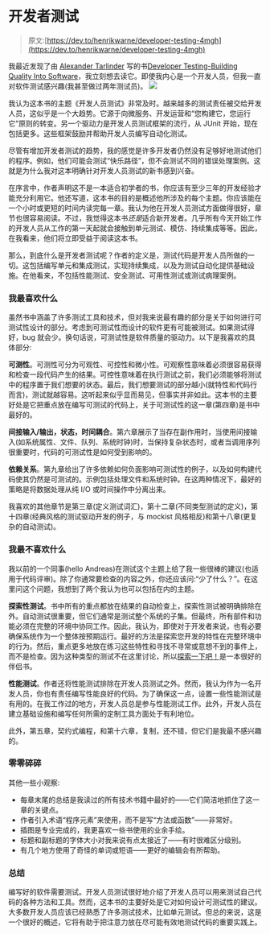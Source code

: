 # 开发者测试

> 原文:[https://dev.to/henrikwarne/developer-testing-4mgh](https://dev.to/henrikwarne/developer-testing-4mgh)

我最近发现了由 [Alexander Tarlinder](https://twitter.com/alexander_tar) 写的书[Developer Testing-Building Quality Into Software](https://www.amazon.com/Developer-Testing-Building-Addison-Wesley-Signature/dp/0134291069/)，我立刻想去读它。即使我内心是一个开发人员，但我一直对软件测试感兴趣(我甚至做过两年测试员)。 [![](../Images/ed9556d15c92865a98eb2e9f3a4fd2a2.png)](https://henrikwarne1.files.wordpress.com/2017/08/dsc_0562.jpg)

我认为这本书的主题《开发人员测试》非常及时。越来越多的测试责任被交给开发人员，这似乎是一个大趋势。它源于向微服务、开发运营和“您构建它，您运行它”原则的转变。另一个驱动力是开发人员测试框架的流行，从 JUnit 开始，现在包括更多。这些框架鼓励并帮助开发人员编写自动化测试。

尽管有增加开发者测试的趋势，我的感觉是许多开发者仍然没有足够好地测试他们的程序。例如，他们可能会测试“快乐路径”，但不会测试不同的错误处理案例。这就是为什么我对这本明确针对开发人员测试的新书感到兴奋。

在序言中，作者声明这不是一本适合初学者的书，你应该有至少三年的开发经验才能充分利用它。他还写道，这本书的目的是概述他所涉及的每个主题。你应该能在一个小时或更短的时间内读完每一章。我认为他在开发人员测试方面做得很好，章节也很容易阅读。不过，我觉得这本书*还是*适合新开发者。几乎所有今天开始工作的开发人员从工作的第一天起就会接触到单元测试、模仿、持续集成等等。因此，在我看来，他们将立即受益于阅读这本书。

那么，到底什么是开发者测试呢？作者的定义是，测试代码是开发人员所做的一切。这包括编写单元和集成测试，实现持续集成，以及为测试自动化提供基础设施。在他看来，不包括性能测试、安全测试、可用性测试或测试病理案例。

### 我最喜欢什么

虽然书中涵盖了许多测试工具和技术，但对我来说最有趣的部分是关于如何进行可测试性设计的部分。考虑到可测试性而设计的软件更有可能被测试。如果测试得好，bug 就会少。换句话说，可测试性是软件质量的驱动力。以下是我喜欢的具体部分:

**可测性**。可测性可分为可观性、可控性和微小性。可观察性意味着必须很容易获得和检查一段代码产生的结果。可控性意味着在执行测试之前，我们必须能够将测试中的程序置于我们想要的状态。最后，我们想要测试的部分越小(就特性和代码行而言)，测试就越容易。这听起来似乎显而易见，但事实并非如此。这本书的主要好处是它把重点放在编写可测试的代码上，关于可测试性的这一章(第四章)是书中最好的。

**间接输入/输出，状态，时间耦合**。第六章展示了当存在副作用时，当使用间接输入(如系统属性、文件、队列、系统时钟)时，当保持复杂状态时，或者当调用序列很重要时，代码的可测试性是如何受到影响的。

**依赖关系**。第九章给出了许多依赖如何负面影响可测试性的例子，以及如何构建代码使其仍然是可测试的。示例包括处理文件和系统时钟。在这两种情况下，最好的策略是将数据处理从纯 I/O 或时间操作中分离出来。

我喜欢的其他章节是第三章(定义测试词汇)，第十二章(不同类型测试的定义)，第十四章(经典风格的测试驱动开发的例子，与 mockist 风格相反)和第十八章(更复杂的自动测试)。

### [](#what-i-liked-the-least)我最不喜欢什么

我以前的一个同事(hello Andreas)在测试这个主题上给了我一些很棒的建议(也适用于代码评审)。除了你通常要检查的内容之外，你还应该问:“少了什么？”。在这里问这个问题，我想到了两个我认为也可以包括在内的主题。

**探索性测试**。书中所有的重点都放在结果的自动检查上，探索性测试被明确排除在外。自动测试很重要，但它们通常是测试整个系统的子集。但最终，所有部件和功能必须在完整的环境中协同工作。因此，我认为，即使对于开发者来说，也有必要确保系统作为一个整体按预期运行。最好的方法是探索您开发的特性在完整环境中的行为。然后，重点更多地放在练习这些特性和寻找不寻常或意想不到的事件上，而不是检查。因为这种类型的测试不在这里讨论，所以[探索一下吧！](https://www.amazon.com/Explore-Increase-Confidence-Exploratory-Testing/dp/1937785025/)是一本很好的伴侣书。

**性能测试**。作者还将性能测试排除在开发人员测试之外。然而，我认为作为一名开发人员，你也有责任编写性能良好的代码。为了确保这一点，设置一些性能测试是有用的。在我工作过的地方，开发人员总是参与性能测试工作。此外，开发人员在建立基础设施和编写任何所需的定制工具方面处于有利地位。

此外，第五章，契约式编程，和第十六章，复制，还不错，但它们是我最不感兴趣的。

### [](#odds-and-ends)零零碎碎

其他一些小观察:

*   每章末尾的总结是我读过的所有技术书籍中最好的——它们简洁地抓住了这一章的关键点。
*   作者引入术语“程序元素”来使用，而不是写“方法或函数”——非常好。
*   插图是专业完成的，我更喜欢一些书使用的业余手绘。
*   标题和副标题的字体大小对我来说有点太接近了——有时很难区分级别。
*   有几个地方使用了奇怪的单词或短语——更好的编辑会有所帮助。

### [](#summary)总结

编写好的软件需要测试。开发人员测试很好地介绍了开发人员可以用来测试自己代码的各种方法和工具。然而，这本书的主要好处是它对如何设计可测试性的建议。大多数开发人员应该已经熟悉了许多测试技术，比如单元测试。但总的来说，这是一个很好的概述，它将有助于把注意力放在尽可能有效地测试代码的重要实践上。